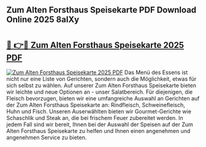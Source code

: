 ## Zum Alten Forsthaus Speisekarte PDF Download Online 2025 8aIXy

# <h2><a href="http://gc76bm.nevu.top/?p=Zum+Alten+Forsthaus+Speisekarte">🔗 👉🔴 Zum Alten Forsthaus Speisekarte 2025 PDF</a></h2>

[![Zum Alten Forsthaus Speisekarte 2025 PDF](https://i.imgur.com/dBaPXMq.png)](http://gc76bm.nevu.top/?p=Zum+Alten+Forsthaus+Speisekarte)
Das Menü des Essens ist nicht nur eine Liste von Gerichten, sondern auch die Möglichkeit, etwas für sich selbst zu wählen. Auf unserer Zum Alten Forsthaus Speisekarte bieten wir leichte und neue Optionen an - unser Salatbereich. Für diejenigen, die Fleisch bevorzugen, bieten wir eine umfangreiche Auswahl an Gerichten auf der Zum Alten Forsthaus Speisekarte an: Rindfleisch, Schweinefleisch, Huhn und Fisch. Unseren Auserwählten bieten wir Gourmet-Gerichte wie Schaschlik und Steak an, die bei frischem Feuer zubereitet werden. In jedem Fall sind wir bereit, Ihnen bei der Auswahl der Speisen auf der Zum Alten Forsthaus Speisekarte zu helfen und Ihnen einen angenehmen und angenehmen Service zu bieten.
